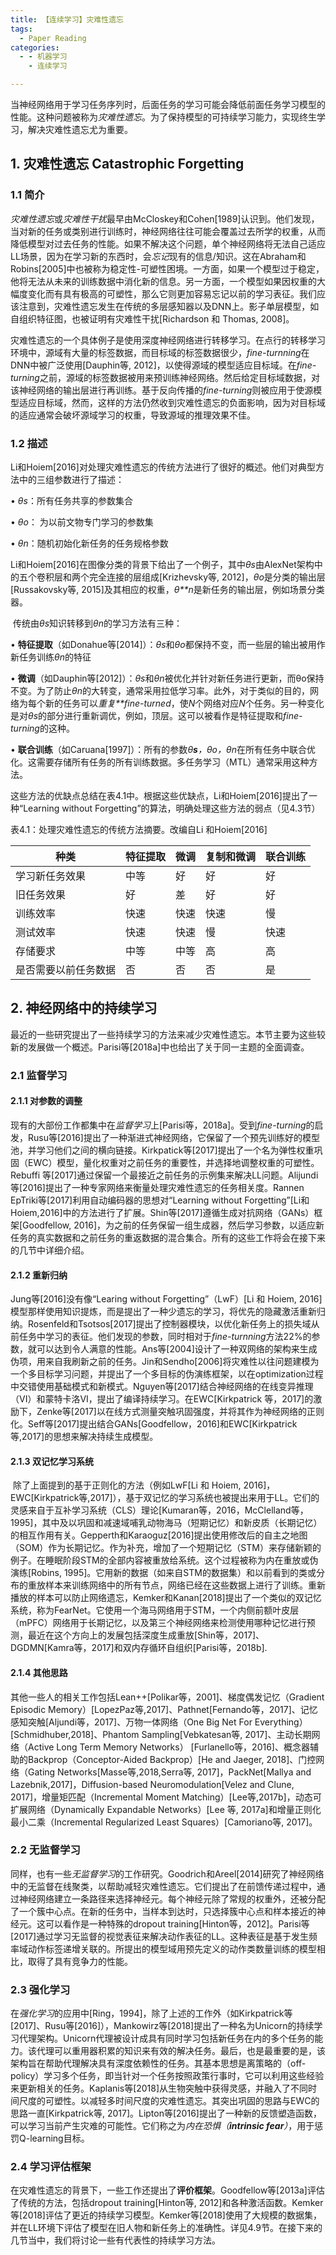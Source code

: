 ```yaml
---
title: 【连续学习】灾难性遗忘
tags:
  - Paper Reading
categories:
  - - 机器学习
    - 连续学习

---
```



当神经网络用于学习任务序列时，后面任务的学习可能会降低前面任务学习模型的性能。这种问题被称为*灾难性遗忘*。为了保持模型的可持续学习能力，实现终生学习，解决灾难性遗忘尤为重要。

<!-- more-->

## 1. 灾难性遗忘 Catastrophic Forgetting

### 1.1 简介  

​		*灾难性遗忘*或*灾难性干扰*最早由McCloskey和Cohen[1989]认识到。他们发现，当对新的任务或类别进行训练时，神经网络往往可能会覆盖过去所学的权重，从而降低模型对过去任务的性能。如果不解决这个问题，单个神经网络将无法自己适应LL场景，因为在学习新的东西时，会*忘记*现有的信息/知识。这在Abraham和Robins[2005]中也被称为稳定性-可塑性困境。一方面，如果一个模型过于稳定，他将无法从未来的训练数据中消化新的信息。另一方面，一个模型如果因权重的大幅度变化而有具有极高的可塑性，那么它则更加容易忘记以前的学习表征。我们应该注意到，灾难性遗忘发生在传统的多层感知器以及DNN上。影子单层模型，如自组织特征图，也被证明有灾难性干扰[Richardson 和 Thomas, 2008]。

​	灾难性遗忘的一个具体例子是使用深度神经网络进行转移学习。在点行的转移学习环境中，源域有大量的标签数据，而目标域的标签数据很少，*fine-turnning*在DNN中被广泛使用[Dauphin等, 2012]，以使得源域的模型适应目标域。在*fine-turning*之前，源域的标签数据被用来预训练神经网络。然后给定目标域数据，对该神经网络的输出层进行再训练。基于反向传播的*fine-turning*则被应用于使源模型适应目标域，然而，这样的方法仍然收到灾难性遗忘的负面影响，因为对目标域的适应通常会破坏源域学习的权重，导致源域的推理效果不佳。

### 1.2 描述

Li和Hoiem[2016]对处理灾难性遗忘的传统方法进行了很好的概述。他们对典型方法中的三组参数进行了描述：

•     *θs*：所有任务共享的参数集合

•     *θo*： 为以前文物专门学习的参数集

•     *θn*：随机初始化新任务的任务规格参数

Li和Hoiem[2016]在图像分类的背景下给出了一个例子，其中*θs*由AlexNet架构中的五个卷积层和两个完全连接的层组成[Krizhevsky等, 2012]，*θo*是分类的输出层[Russakovsky等, 2015]及其相应的权重，*θ**n*是新任务的输出层，例如场景分类器。

​    传统由*θs*知识转移到*θn*的学习方法有三种：

•     **特征提取**（如Donahue等[2014]）：*θs*和*θo*都保持不变，而一些层的输出被用作新任务训练*θn*的特征

•     **微调**（如Dauphin等[2012]）：*θs*和*θn*被优化并针对新任务进行更新，而θo保持不变。为了防止*θn*的大转变，通常采用拉低学习率。此外，对于类似的目的，网络为每个新的任务可以*重复**fine-turned*，使*N*个网络对应*N*个任务。另一种变化是对*θs*的部分进行重新调优，例如，顶层。这可以被看作是特征提取和*fine-turning*的这种。

•     **联合训练**（如Caruana[1997]）：所有的参数*θ**s**，θo，θn*在所有任务中联合优化。这需要存储所有任务的所有训练数据。多任务学习（MTL）通常采用这种方法。

这些方法的优缺点总结在表4.1中。根据这些优缺点，Li和Hoiem[2016]提出了一种“Learning without Forgetting”的算法，明确处理这些方法的弱点（见4.3节）

表4.1：处理灾难性遗忘的传统方法摘要。改编自Li 和Hoiem[2016]

| 种类                 | 特征提取 | 微调 | 复制和微调 | 联合训练 |
| -------------------- | -------- | ---- | ---------- | -------- |
| 学习新任务效果       | 中等     | 好   | 好         | 好       |
| 旧任务效果           | 好       | 差   | 好         | 好       |
| 训练效率             | 快速     | 快速 | 快速       | 慢       |
| 测试效率             | 快速     | 快速 | 慢         | 快速     |
| 存储要求             | 中等     | 中等 | 高         | 高       |
| 是否需要以前任务数据 | 否       | 否   | 否         | 是       |





## 2. 神经网络中的持续学习

​    最近的一些研究提出了一些持续学习的方法来减少灾难性遗忘。本节主要为这些较新的发展做一个概述。Parisi等[2018a]中也给出了关于同一主题的全面调查。

### 2.1 监督学习

#### 2.1.1 对参数的调整

​    现有的大部份工作都集中在*监督学习*上[Parisi等，2018a]。受到*fine-turning*的启发，Rusu等[2016]提出了一种渐进式神经网络，它保留了一个预先训练好的模型池，并学习他们之间的横向链接。Kirkpatick等[2017]提出了一个名为弹性权重巩固（EWC）模型，量化权重对之前任务的重要性，并选择地调整权重的可塑性。Rebuffi 等[2017]通过保留一个最接近之前任务的示例集来解决LL问题。Alijundi等[2016]提出了一种专家网络来衡量处理灾难性遗忘的任务相关度。Rannen EpTriki等[2017]利用自动编码器的思想对“Learning without Forgetting”[Li和Hoiem,2016]中的方法进行了扩展。Shin等[2017]遵循生成对抗网络（GANs）框架[Goodfellow, 2016]，为之前的任务保留一组生成器，然后学习参数，以适应新任务的真实数据和之前任务的重返数据的混合集合。所有的这些工作将会在接下来的几节中详细介绍。

#### 2.1.2 重新归纳

Jung等[2016]没有像“Learing without Forgetting”（LwF）[Li 和 Hoiem, 2016]模型那样使用知识提炼，而是提出了一种少遗忘的学习，将优先的隐藏激活重新归纳。Rosenfeld和Tsotsos[2017]提出了控制器模块，以优化新任务上的损失域从前任务中学习的表征。他们发现的参数，同时相对于*fine-turnning*方法22%的参数，就可以达到令人满意的性能。Ans等[2004]设计了一种双网络的架构来生成伪项，用来自我刷新之前的任务。Jin和Sendho[2006]将灾难性以往问题建模为一个多目标学习问题，并提出了一个多目标的伪演练框架，以在optimization过程中交错使用基础模式和新模式。Nguyen等[2017]结合神经网络的在线变异推理（VI）和蒙特卡洛VI，提出了编译持续学习。在EWC[Kirkpatrick 等，2017]的激励下，Zenke等[2017]以在线方式测量突触巩固强度，并将其作为神经网络的正则化。Seff等[2017]提出结合GANs[Goodfellow，2016]和EWC[Kirkpatrick等,2017]的思想来解决持续生成模型。

#### 2.1.3 双记忆学习系统

​    除了上面提到的基于正则化的方法（例如LwF[Li 和 Hoiem, 2016]，EWC[Kirkpatrick等,2017]），基于双记忆的学习系统也被提出来用于LL。它们的灵感来自于互补学习系统（CLS）理论[Kumaran等，2016，McClelland等，1995]，其中及以巩固和减速域哺乳动物海马（短期记忆）和新皮质（长期记忆）的相互作用有关。Gepperth和Karaoguz[2016]提出使用修改后的自主之地图（SOM）作为长期记忆。作为补充，增加了一个短期记忆（STM）来存储新颖的例子。在睡眠阶段STM的全部内容被重放给系统。这个过程被称为内在重放或伪演练[Robins, 1995]。它用新的数据（如来自STM的数据集）和以前看到的类或分布的重放样本来训练网络中的所有节点，网络已经在这些数据上进行了训练。重新播放的样本可以防止网络遗忘，Kemker和Kanan[2018]提出了一个类似的双记忆系统，称为FearNet。它使用一个海马网络用于STM，一个内侧前额叶皮层（mPFC）网络用于长期记忆，以及第三个神经网络来检测使用哪种记忆进行预测，最近在这个方向上的发展包括深度生成重放[Shin等，2017]、DGDMN[Kamra等，2017]和双内存循环自组织[Parisi等，2018b].

#### 2.1.4 其他思路

​    其他一些人的相关工作包括Lean++[Polikar等，2001]、梯度偶发记忆（Gradient Episodic Memory）[LopezPaz等,2017]、Pathnet[Fernando等，2017]、记忆感知突触[Aljundi等，2017]、万物一体网络（One Big Net For Everything）[Schmidhuber,2018]、Phantom Sampling[Vebkatesan等, 2017]、主动长期网络（Active Long Term Memory Networks） [Furlanello等，2016]、概念器辅助的Backprop（Conceptor-Aided Backprop）[He and Jaeger, 2018]、门控网络（Gating Networks[Masse等,2018,Serra等, 2017]，PackNet[Mallya and Lazebnik,2017]，Diffusion-based Neuromodulation[Velez and Clune, 2017]，增量矩匹配（Incremental Moment Matching）[Lee等,2017b]，动态可扩展网络（Dynamically Expandable Networks）[Lee 等, 2017a]和增量正则化最小二乘（Incremental Regularized Least Squares）[Camoriano等, 2017]。

### 2.2 无监督学习   

 同样，也有一些*无监督学习*的工作研究。Goodrich和Areel[2014]研究了神经网络中的无监督在线聚类，以帮助减轻灾难性遗忘。它们提出了在前馈传递过程中，通过神经网络建立一条路径来选择神经元。每个神经元除了常规的权重外，还被分配了一个簇中心点。在新的任务中，当样本到达时，只选择簇中心点和样本接近的神经元。这可以看作是一种特殊的dropout training[Hinton等，2012]。Parisi等[2017]通过学习无监督的视觉表征来解决动作表征的LL。这种表征是基于发生频率域动作标签递增关联的。所提出的模型域用预先定义的动作类数量训练的模型相比，取得了具有竞争力的性能。

### 2.3 强化学习

​    在*强化学习*的应用中[Ring，1994]，除了上述的工作外（如Kirkpatrick等[2017]、Rusu等[2016]），Mankowirz等[2018]提出了一种名为Unicorn的持续学习代理架构。Unicorn代理被设计成具有同时学习包括新任务在内的多个任务的能力。该代理可以重用器积累的知识来有效的解决任务。最后，也是最重要的是，该架构旨在帮助代理解决具有深度依赖性的任务。其基本思想是离策略的（off-policy）学习多个任务，即当针对一个任务按照政策行事时，它可以利用这些经验来更新相关的任务。Kaplanis等[2018]从生物突触中获得灵感，并融入了不同时间尺度的可塑性。以减轻多时间尺度的灾难性遗忘。其突出巩固的思路与EWC的思路一直[Kirkpatrick等, 2017]。Lipton等[2016]提出了一种新的反馈塑造函数，可以学习当前产生灾难的可能性。它们称之为*内在恐惧（**intrinsic fear**）*，用于惩罚Q-learning目标。

### 2.4 学习评估框架

​    在灾难性遗忘的背景下，一些工作还提出了**评价框架**。Goodfellow等[2013a]评估了传统的方法，包括dropout training[Hinton等, 2012]和各种激活函数。Kemker等[2018]评估了更近的持续学习模型。Kemker等[2018]使用了大规模的数据集，并在LL环境下评估了模型在旧人物和新任务上的准确性。详见4.9节。在接下来的几节当中，我们将讨论一些有代表性的持续学习方法。